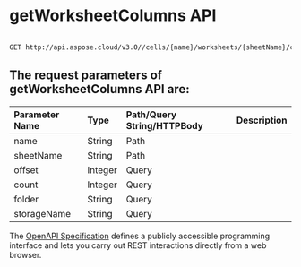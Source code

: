 # **getWorksheetColumns API**

 

```bash

GET http://api.aspose.cloud/v3.0//cells/{name}/worksheets/{sheetName}/cells/columns/

```

## The request parameters of **getWorksheetColumns** API are: 

| Parameter Name | Type | Path/Query String/HTTPBody | Description | 
| :- | :- | :- |:- | 
|name|String|Path||
|sheetName|String|Path||
|offset|Integer|Query||
|count|Integer|Query||
|folder|String|Query||
|storageName|String|Query||


The [OpenAPI Specification](https://reference.aspose.cloud/cells/#/CellsController/GetWorksheetColumns) defines a publicly accessible programming interface and lets you carry out REST interactions directly from a web browser.
